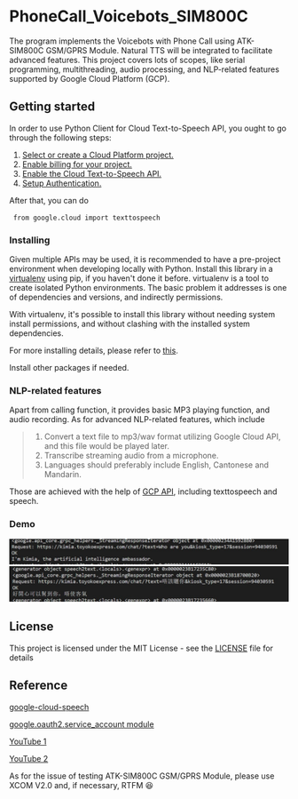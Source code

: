 # PhoneCall_Voicebots_SIM800C

The program implements the Voicebots with Phone Call using ATK-SIM800C GSM/GPRS Module. Natural TTS will be integrated to facilitate advanced features. This project covers lots of scopes, like serial programming, multithreading, audio processing, and NLP-related features supported by Google Cloud Platform (GCP).

## Getting started
In order to use Python Client for Cloud Text-to-Speech API, you ought to go through the following steps:

1. [Select or create a Cloud Platform project.](https://console.cloud.google.com/project)
2. [Enable billing for your project.](https://cloud.google.com/billing/docs/how-to/)
3. [Enable the Cloud Text-to-Speech API.](https://cloud.google.com/texttospeech)
4. [Setup Authentication.](https://googleapis.dev/python/google-api-core/latest/auth.html)

After that, you can do

<pre><code> from google.cloud import texttospeech
</code></pre>

### Installing

Given multiple APIs may be used, it is recommended to have a pre-project environment when developing locally with Python. Install this library in a [virtualenv](https://virtualenv.pypa.io/en/latest/) using pip, if you haven't done it before. virtualenv is a tool to create isolated Python environments. The basic problem it addresses is one of dependencies and versions, and indirectly permissions.

With virtualenv, it's possible to install this library without needing system install permissions, and without clashing with the installed system dependencies.

For more installing details, please refer to [this](https://github.com/googleapis/python-texttospeech).

Install other packages if needed. 

### NLP-related features

Apart from calling function, it provides basic MP3 playing function, and audio recording. As for advanced NLP-related features, which include

>1. Convert a text file to mp3/wav format utilizing Google Cloud API, and this file would be played later. 
>2. Transcribe streaming audio from a microphone. 
>3. Languages should preferably include English, Cantonese and Mandarin. 

Those are achieved with the help of [GCP API](https://cloud.google.com), including texttospeech and speech.  

### Demo
![English](image/English.jpg)
![Cantonese](image/Cantonese2.jpg)

## License

This project is licensed under the MIT License - see the [LICENSE](LICENSE) file for details

## Reference
[google-cloud-speech](https://pypi.org/project/google-cloud-speech/)

[google.oauth2.service_account module](https://google-auth.readthedocs.io/en/master/reference/google.oauth2.service_account.html)

[YouTube 1](https://www.youtube.com/watch?v=ZXnPMzmrmIY)

[YouTube 2](https://www.youtube.com/watch?v=lKra6E_tp5U&list=PL3JVwFmb_BnQlc47zGPQFzrKeyXiolAoS)

As for the issue of testing ATK-SIM800C GSM/GPRS Module, please use XCOM V2.0 and, if necessary, RTFM :satisfied:

